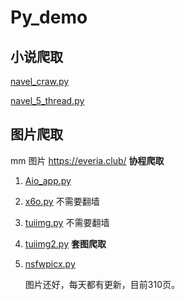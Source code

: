 # Py_demo



## 小说爬取
[navel_craw.py](./navel_craw.py)

[navel_5_thread.py](./navel_5_thread.py)

## 图片爬取

mm 图片  https://everia.club/
**协程爬取**

1. [Aio_app.py](./Aio_app.py)

2. [x6o.py](./x6o.py)
   不需要翻墙

3. [tuiimg.py](./tuiimg.py)
   不需要翻墙

4. [tuiimg2.py](./tuiimg2.py) 
   **套图爬取**

5. [nsfwpicx.py](./nsfwpicx.py) 

    图片还好，每天都有更新，目前310页。
